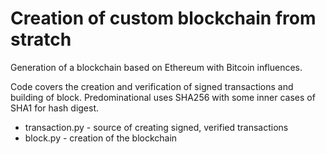 # Creation of custom blockchain from stratch

Generation of a blockchain based on Ethereum with Bitcoin influences.

Code covers the creation and verification of signed transactions and building of block. Predominational uses SHA256 with some inner cases of SHA1 for hash digest.

  - transaction.py - source of creating signed, verified transactions
  - block.py - creation of the blockchain
